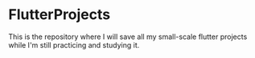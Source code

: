 # FlutterProjects
This is the repository where I will save all my small-scale flutter projects while I'm still practicing and studying it.
